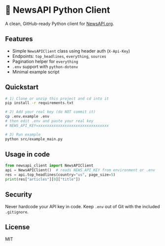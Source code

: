 # 📰 NewsAPI Python Client

A clean, GitHub-ready Python client for [NewsAPI.org](https://newsapi.org/).

## Features
- Simple `NewsAPIClient` class using header auth (`X-Api-Key`)
- Endpoints: `top_headlines`, `everything`, `sources`
- Pagination helper for `everything`
- `.env` support with `python-dotenv`
- Minimal example script

## Quickstart

```bash
# 1) Clone or unzip this project and cd into it
pip install -r requirements.txt

# 2) Add your real key (do NOT commit it)
cp .env.example .env
# then edit .env and paste your real key
# NEWS_API_KEY=xxxxxxxxxxxxxxxxxxxxxxxxxxxxxxxx

# 3) Run example
python src/example_main.py
```

## Usage in code

```python
from newsapi_client import NewsAPIClient
api = NewsAPIClient()  # reads NEWS_API_KEY from environment or .env
res = api.top_headlines(country="us", page_size=5)
print(res["articles"][0]["title"])
```

## Security
Never hardcode your API key in code. Keep `.env` out of Git with the included `.gitignore`.

## License
MIT
